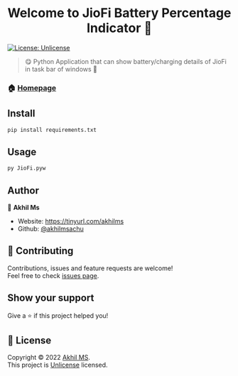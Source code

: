 

<h1 align="center">Welcome to JioFi Battery Percentage Indicator 👋</h1>


<p align="center">
  
[![License: Unlicense](https://img.shields.io/badge/license-Unlicense-blue.svg)](http://unlicense.org/)

</p>

> 😋  Python Application that can show battery/charging details of JioFi in task bar of windows 🍴

### 🏠 [Homepage](https://github.com/AkhilmsAchu/JioFi-Battery-Percentage-Indicator)


## Install

```sh
pip install requirements.txt
```

## Usage

```sh
py JioFi.pyw
```

## Author

👤 **Akhil Ms**

* Website: https://tinyurl.com/akhilms
* Github: [@akhilmsachu](https://github.com/AkhilmsAchu)

## 🤝 Contributing

Contributions, issues and feature requests are welcome!<br />Feel free to check [issues page](https://github.com/AkhilmsAchu/JioFi-Battery-Percentage-Indicator/issues).

## Show your support

Give a ⭐️ if this project helped you!

## 📝 License

Copyright © 2022 [Akhil MS](https://github.com/AKHILMSACHU).<br />
This project is [Unlicense](https://unlicense.org) licensed.
